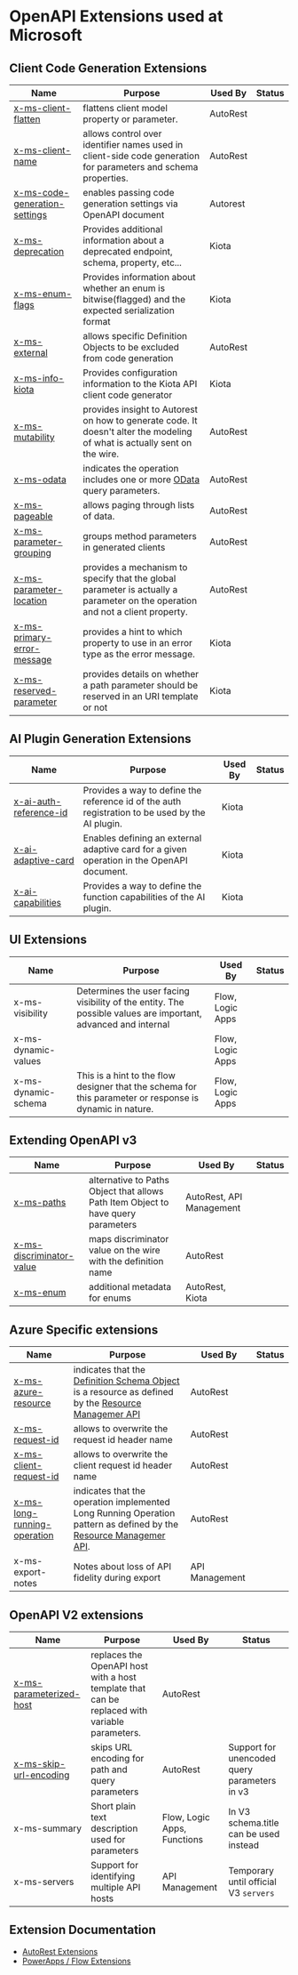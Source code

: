 # OpenAPI Extensions used at Microsoft

## Client Code Generation Extensions

| Name | Purpose | Used By | Status |
|------|---------|---------|--------|
|[x-ms-client-flatten](https://github.com/Azure/autorest/blob/main/docs/extensions/readme.md#x-ms-client-flatten) | flattens client model property or parameter. |AutoRest| |
|[x-ms-client-name](https://github.com/Azure/autorest/blob/main/docs/extensions/readme.md#x-ms-client-name) | allows control over identifier names used in client-side code generation for parameters and schema properties. |AutoRest| |
|[x-ms-code-generation-settings](https://github.com/Azure/autorest/blob/main/docs/extensions/readme.md#x-ms-code-generation-settings) | enables passing code generation settings via OpenAPI document |Autorest|  |
|[x-ms-deprecation](x-ms-deprecation.md)| Provides additional information about a deprecated endpoint, schema, property, etc... | Kiota | |
|[x-ms-enum-flags](x-ms-enum-flags.md)| Provides information about whether an enum is bitwise(flagged) and the expected serialization format | Kiota | |
|[x-ms-external](https://github.com/Azure/autorest/blob/main/docs/extensions/readme.md#x-ms-external) | allows specific Definition Objects to be excluded from code generation |AutoRest| |
|[x-ms-info-kiota](x-kiota-info.md)| Provides configuration information to the Kiota API client code generator| Kiota |
|[x-ms-mutability](https://github.com/Azure/autorest/blob/main/docs/extensions/readme.md#x-ms-mutability) | provides insight to Autorest on how to generate code. It doesn't alter the modeling of what is actually sent on the wire. |AutoRest| |
|[x-ms-odata](https://github.com/Azure/autorest/blob/main/docs/extensions/readme.md#x-ms-odata) | indicates the operation includes one or more [OData](http://www.odata.org/) query parameters. |AutoRest| |
|[x-ms-pageable](https://github.com/Azure/autorest/blob/main/docs/extensions/readme.md#x-ms-pageable) | allows paging through lists of data. |AutoRest||
|[x-ms-parameter-grouping](https://github.com/Azure/autorest/blob/main/docs/extensions/readme.md#x-ms-parameter-grouping) | groups method parameters in generated clients |AutoRest| |
|[x-ms-parameter-location](https://github.com/Azure/autorest/blob/main/docs/extensions/readme.md#x-ms-parameter-location) | provides a mechanism to specify that the global parameter is actually a parameter on the operation and not a client property. |AutoRest| |
|[x-ms-primary-error-message](x-ms-primary-error-message.md) | provides a hint to which property to use in an error type as the error message. | Kiota | |
|[x-ms-reserved-parameter](x-ms-reserved-parameter.md) | provides details on whether a path parameter should be reserved in an URI template or not | Kiota | |

## AI Plugin Generation Extensions

| Name | Purpose | Used By | Status |
|------|---------|---------|--------|
|[x-ai-auth-reference-id](x-ai-auth-reference-id.md) | Provides a way to define the reference id of the auth registration to be used by the AI plugin. |Kiota| |
|[x-ai-adaptive-card](x-ai-adaptive-card.md) | Enables defining an external adaptive card for a given operation in the OpenAPI document. |Kiota| |
|[x-ai-capabilities](x-ai-capabilities.md) | Provides a way to define the function capabilities of the AI plugin. |Kiota| |

## UI Extensions

| Name | Purpose | Used By | Status |
|------|---------|---------|--------|
|x-ms-visibility| Determines the user facing visibility of the entity. The possible values are important, advanced and internal | Flow, Logic Apps | |
|x-ms-dynamic-values| |Flow, Logic Apps ||
|x-ms-dynamic-schema|This is a hint to the flow designer that the schema for this parameter or response is dynamic in nature.|Flow, Logic Apps| |

## Extending OpenAPI v3

| Name | Purpose | Used By | Status |
|------|---------|---------|--------|
| [x-ms-paths](https://github.com/Azure/autorest/blob/main/docs/extensions/readme.md#x-ms-paths) | alternative to Paths Object that allows Path Item Object to have query parameters |AutoRest, API Management| |
| [x-ms-discriminator-value](https://github.com/Azure/autorest/blob/main/docs/extensions/readme.md#x-ms-discriminator-value) | maps discriminator value on the wire with the definition name |AutoRest||
| [x-ms-enum](https://github.com/Azure/autorest/blob/main/docs/extensions/readme.md#x-ms-enum) | additional metadata for enums | AutoRest, Kiota| |

## Azure Specific extensions

| Name | Purpose | Used By | Status |
|------|---------|---------|--------|
| [x-ms-azure-resource](https://github.com/Azure/autorest/blob/main/docs/extensions/readme.md#x-ms-azure-resource) | indicates that the [Definition Schema Object](https://github.com/OAI/OpenAPI-Specification/blob/master/versions/2.0.md#schemaObject) is a resource as defined by the [Resource Managemer API](https://msdn.microsoft.com/en-us/library/azure/dn790568.aspx) |AutoRest||
| [x-ms-request-id](https://github.com/Azure/autorest/blob/main/docs/extensions/readme.md#x-ms-request-id) | allows to overwrite the request id header name |AutoRest||
| [x-ms-client-request-id](https://github.com/Azure/autorest/blob/main/docs/extensions/readme.md#x-ms-client-request-id) | allows to overwrite the client request id header name |AutoRest||
| [x-ms-long-running-operation](https://github.com/Azure/autorest/blob/main/docs/extensions/readme.md#x-ms-long-running-operation) | indicates that the operation implemented Long Running Operation pattern as defined by the [Resource Managemer API](https://msdn.microsoft.com/en-us/library/azure/dn790568.aspx).|AutoRest||
|x-ms-export-notes | Notes about loss of API fidelity during export |API Management | |

## OpenAPI V2 extensions

| Name | Purpose | Used By | Status |
|------|---------|---------|--------|
| [x-ms-parameterized-host](https://github.com/Azure/autorest/blob/main/docs/extensions/readme.md#x-ms-parameterized-host) | replaces the OpenAPI host with a host template that can be replaced with variable parameters. |AutoRest||
| [x-ms-skip-url-encoding](https://github.com/Azure/autorest/blob/main/docs/extensions/readme.md#x-ms-skip-url-encoding)| skips URL encoding for path and query parameters |AutoRest| Support for unencoded query parameters in v3|
|x-ms-summary| Short plain text description used for parameters|Flow, Logic Apps, Functions| In V3 schema.title can be used instead |
|x-ms-servers|Support for identifying multiple API hosts|API Management| Temporary until official V3 `servers`|

## Extension Documentation

- [AutoRest Extensions]( https://github.com/Azure/autorest/blob/master/docs/extensions/readme.md)
- [PowerApps / Flow Extensions](https://flow.microsoft.com/en-us/documentation/customapi-how-to-swagger/)
